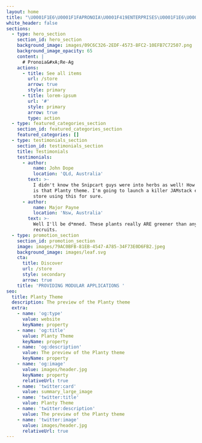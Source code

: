 ```yaml
---
layout: home
title: "\U0001F1E6\U0001F1FAPRONOIA\U0001F419ENTERPRISES\U0001F1E6\U0001F1FA"
white_header: false
sections:
  - type: hero_section
    section_id: hero_section
    background_image: images/09C6C326-2EDF-4573-8FC2-10EFB7C72507.png
    background_image_opacity: 65
    content: |
      # Pronoia&#xA;Re-Ag
    actions:
      - title: See all items
        url: /store
        arrow: true
        style: primary
      - title: lorem-ipsum
        url: '#'
        style: primary
        arrow: true
        type: action
  - type: featured_categories_section
    section_id: featured_categories_section
    featured_categories: []
  - type: testimonials_section
    section_id: testimonials_section
    title: Testimonials
    testimonials:
      - author:
          name: John Dope
          location: 'QLd, Australia'
        text: >-
          I didn't know the Snipcart guys were into herbs as well! How beautiful
          is that Planty theme. I'm going to launch a killer JAMstack e-commerce
          store using this for sure.
      - author:
          name: Major Payne
          location: 'Nsw, Australia'
        text: >-
          Well I'll be d*mned. These plants really ARE greener than any of my
          recruits.
  - type: promotion_section
    section_id: promotion_section
    image: images/79AC0BFB-81EB-4547-A785-34F73E0D6FB2.jpeg
    background_image: images/leaf.svg
    cta:
      title: Discover
      url: /store
      style: secondary
      arrow: true
    title: 'PROVIDING MODULAR APPLICATIONS '
seo:
  title: Planty Theme
  description: The preview of the Planty theme
  extra:
    - name: 'og:type'
      value: website
      keyName: property
    - name: 'og:title'
      value: Planty Theme
      keyName: property
    - name: 'og:description'
      value: The preview of the Planty theme
      keyName: property
    - name: 'og:image'
      value: images/header.jpg
      keyName: property
      relativeUrl: true
    - name: 'twitter:card'
      value: summary_large_image
    - name: 'twitter:title'
      value: Planty Theme
    - name: 'twitter:description'
      value: The preview of the Planty theme
    - name: 'twitter:image'
      value: images/header.jpg
      relativeUrl: true
---
```

